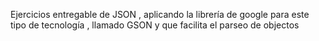 Ejercicios entregable de JSON , aplicando la librería de google para este tipo de tecnología , 
llamado GSON y que facilita el parseo de objectos 
